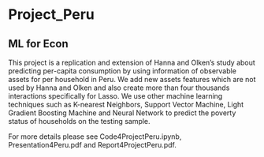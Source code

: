 # Project_Peru
## ML for Econ
This project is a replication and extension of Hanna and Olken’s study about predicting per-capita consumption by using information of observable assets for per household in Peru. We add new assets features which are not used by Hanna and Olken and also create more than four thousands interactions specifically for Lasso. We use other machine learning techniques such as K-nearest Neighbors, Support Vector Machine, Light Gradient Boosting Machine and Neural Network to predict the poverty status of households on the testing sample. 


For more details please see Code4ProjectPeru.ipynb, Presentation4Peru.pdf and Report4ProjectPeru.pdf.
